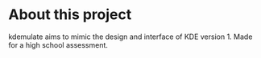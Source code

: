 # About this project
kdemulate aims to mimic the design and interface of KDE version 1. Made for a high school assessment.

